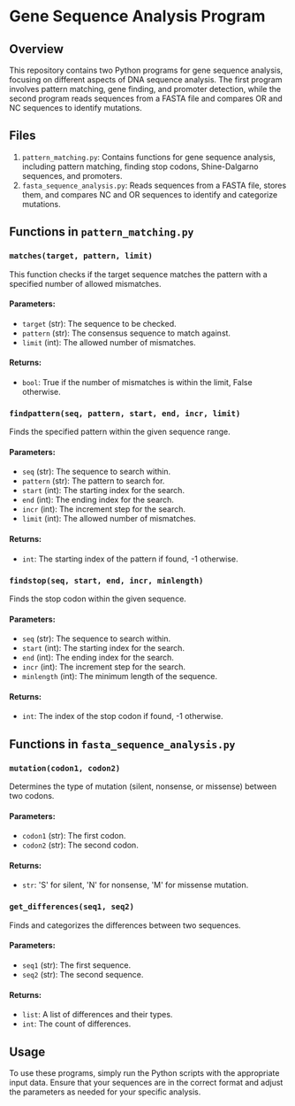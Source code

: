 <html lang="en">
<head>
    <meta charset="UTF-8">
    <meta name="viewport" content="width=device-width, initial-scale=1.0">
    <title>Gene Sequence Analysis Program</title>
</head>
<body>
    <h1>Gene Sequence Analysis Program</h1>
    <h2>Overview</h2>
    <p>This repository contains two Python programs for gene sequence analysis, focusing on different aspects of DNA sequence analysis. The first program involves pattern matching, gene finding, and promoter detection, while the second program reads sequences from a FASTA file and compares OR and NC sequences to identify mutations.</p>

    
  <h2>Files</h2>
    <ol>
        <li><code>pattern_matching.py</code>: Contains functions for gene sequence analysis, including pattern matching, finding stop codons, Shine-Dalgarno sequences, and promoters.</li>
        <li><code>fasta_sequence_analysis.py</code>: Reads sequences from a FASTA file, stores them, and compares NC and OR sequences to identify and categorize mutations.</li>
    </ol>

  <h2>Functions in <code>pattern_matching.py</code></h2>

  <h3><code>matches(target, pattern, limit)</code></h3>
    <p>This function checks if the target sequence matches the pattern with a specified number of allowed mismatches.</p>
    <h4>Parameters:</h4>
    <ul>
        <li><code>target</code> (str): The sequence to be checked.</li>
        <li><code>pattern</code> (str): The consensus sequence to match against.</li>
        <li><code>limit</code> (int): The allowed number of mismatches.</li>
    </ul>
    <h4>Returns:</h4>
    <ul>
        <li><code>bool</code>: True if the number of mismatches is within the limit, False otherwise.</li>
    </ul>

  <h3><code>findpattern(seq, pattern, start, end, incr, limit)</code></h3>
    <p>Finds the specified pattern within the given sequence range.</p>
    <h4>Parameters:</h4>
    <ul>
        <li><code>seq</code> (str): The sequence to search within.</li>
        <li><code>pattern</code> (str): The pattern to search for.</li>
        <li><code>start</code> (int): The starting index for the search.</li>
        <li><code>end</code> (int): The ending index for the search.</li>
        <li><code>incr</code> (int): The increment step for the search.</li>
        <li><code>limit</code> (int): The allowed number of mismatches.</li>
    </ul>
    <h4>Returns:</h4>
    <ul>
        <li><code>int</code>: The starting index of the pattern if found, -1 otherwise.</li>
    </ul>

  <h3><code>findstop(seq, start, end, incr, minlength)</code></h3>
    <p>Finds the stop codon within the given sequence.</p>
    <h4>Parameters:</h4>
    <ul>
        <li><code>seq</code> (str): The sequence to search within.</li>
        <li><code>start</code> (int): The starting index for the search.</li>
        <li><code>end</code> (int): The ending index for the search.</li>
        <li><code>incr</code> (int): The increment step for the search.</li>
        <li><code>minlength</code> (int): The minimum length of the sequence.</li>
    </ul>
    <h4>Returns:</h4>
    <ul>
        <li><code>int</code>: The index of the stop codon if found, -1 otherwise.</li>
    </ul>

  <h2>Functions in <code>fasta_sequence_analysis.py</code></h2>

  <h3><code>mutation(codon1, codon2)</code></h3>
    <p>Determines the type of mutation (silent, nonsense, or missense) between two codons.</p>
    <h4>Parameters:</h4>
    <ul>
        <li><code>codon1</code> (str): The first codon.</li>
        <li><code>codon2</code> (str): The second codon.</li>
    </ul>
    <h4>Returns:</h4>
    <ul>
        <li><code>str</code>: 'S' for silent, 'N' for nonsense, 'M' for missense mutation.</li>
    </ul>

  <h3><code>get_differences(seq1, seq2)</code></h3>
    <p>Finds and categorizes the differences between two sequences.</p>
    <h4>Parameters:</h4>
    <ul>
        <li><code>seq1</code> (str): The first sequence.</li>
        <li><code>seq2</code> (str): The second sequence.</li>
    </ul>
    <h4>Returns:</h4>
    <ul>
        <li><code>list</code>: A list of differences and their types.</li>
        <li><code>int</code>: The count of differences.</li>
    </ul>

  <h2>Usage</h2>
    <p>To use these programs, simply run the Python scripts with the appropriate input data. Ensure that your sequences are in the correct format and adjust the parameters as needed for your specific analysis.</p>
</body>
</html>
